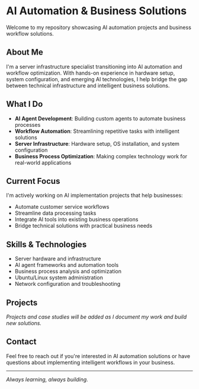 # AI Automation & Business Solutions

Welcome to my repository showcasing AI automation projects and business workflow solutions.

## About Me

I'm a server infrastructure specialist transitioning into AI automation and workflow optimization. With hands-on experience in hardware setup, system configuration, and emerging AI technologies, I help bridge the gap between technical infrastructure and intelligent business solutions.

## What I Do

- **AI Agent Development**: Building custom agents to automate business processes
- **Workflow Automation**: Streamlining repetitive tasks with intelligent solutions  
- **Server Infrastructure**: Hardware setup, OS installation, and system configuration
- **Business Process Optimization**: Making complex technology work for real-world applications

## Current Focus

I'm actively working on AI implementation projects that help businesses:
- Automate customer service workflows
- Streamline data processing tasks
- Integrate AI tools into existing business operations
- Bridge technical solutions with practical business needs

## Skills & Technologies

- Server hardware and infrastructure
- AI agent frameworks and automation tools
- Business process analysis and optimization
- Ubuntu/Linux system administration
- Network configuration and troubleshooting

## Projects

*Projects and case studies will be added as I document my work and build new solutions.*

## Contact

Feel free to reach out if you're interested in AI automation solutions or have questions about implementing intelligent workflows in your business.

---

*Always learning, always building.*
